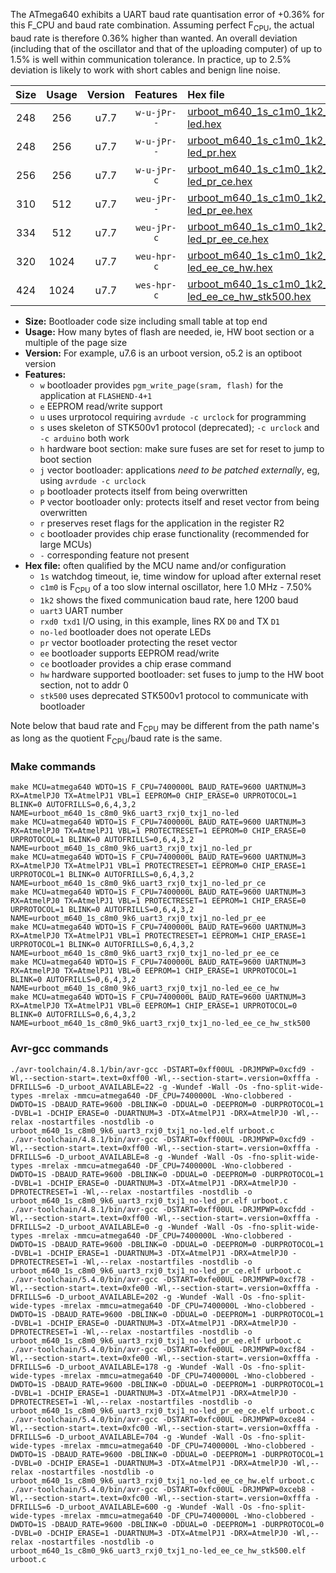 The ATmega640 exhibits a UART baud rate quantisation error of +0.36% for this F_CPU and baud rate combination. Assuming perfect F<sub>CPU</sub>, the actual baud rate is therefore 0.36% higher than wanted. An overall deviation (including that of the oscillator and that of the uploading computer) of up to 1.5% is well within communication tolerance. In practice, up to 2.5% deviation is likely to work with short cables and benign line noise.

|Size|Usage|Version|Features|Hex file|
|:-:|:-:|:-:|:-:|:--|
|248|256|u7.7|`w-u-jPr--`|[urboot_m640_1s_c1m0_1k2_uart3_rxj0_txj1_no-led.hex](https://raw.githubusercontent.com/stefanrueger/urboot.hex/main/u7.7/mcus/atmega640/watchdog_1_s/internal_oscillator_c-7.50%25/%2B1m000000_hz/%2B%2B%2B1k2_baud/uart3_rxj0_txj1/no-led/urboot_m640_1s_c1m0_1k2_uart3_rxj0_txj1_no-led.hex)|
|248|256|u7.7|`w-u-jPr--`|[urboot_m640_1s_c1m0_1k2_uart3_rxj0_txj1_no-led_pr.hex](https://raw.githubusercontent.com/stefanrueger/urboot.hex/main/u7.7/mcus/atmega640/watchdog_1_s/internal_oscillator_c-7.50%25/%2B1m000000_hz/%2B%2B%2B1k2_baud/uart3_rxj0_txj1/no-led/urboot_m640_1s_c1m0_1k2_uart3_rxj0_txj1_no-led_pr.hex)|
|256|256|u7.7|`w-u-jPr-c`|[urboot_m640_1s_c1m0_1k2_uart3_rxj0_txj1_no-led_pr_ce.hex](https://raw.githubusercontent.com/stefanrueger/urboot.hex/main/u7.7/mcus/atmega640/watchdog_1_s/internal_oscillator_c-7.50%25/%2B1m000000_hz/%2B%2B%2B1k2_baud/uart3_rxj0_txj1/no-led/urboot_m640_1s_c1m0_1k2_uart3_rxj0_txj1_no-led_pr_ce.hex)|
|310|512|u7.7|`weu-jPr--`|[urboot_m640_1s_c1m0_1k2_uart3_rxj0_txj1_no-led_pr_ee.hex](https://raw.githubusercontent.com/stefanrueger/urboot.hex/main/u7.7/mcus/atmega640/watchdog_1_s/internal_oscillator_c-7.50%25/%2B1m000000_hz/%2B%2B%2B1k2_baud/uart3_rxj0_txj1/no-led/urboot_m640_1s_c1m0_1k2_uart3_rxj0_txj1_no-led_pr_ee.hex)|
|334|512|u7.7|`weu-jPr-c`|[urboot_m640_1s_c1m0_1k2_uart3_rxj0_txj1_no-led_pr_ee_ce.hex](https://raw.githubusercontent.com/stefanrueger/urboot.hex/main/u7.7/mcus/atmega640/watchdog_1_s/internal_oscillator_c-7.50%25/%2B1m000000_hz/%2B%2B%2B1k2_baud/uart3_rxj0_txj1/no-led/urboot_m640_1s_c1m0_1k2_uart3_rxj0_txj1_no-led_pr_ee_ce.hex)|
|320|1024|u7.7|`weu-hpr-c`|[urboot_m640_1s_c1m0_1k2_uart3_rxj0_txj1_no-led_ee_ce_hw.hex](https://raw.githubusercontent.com/stefanrueger/urboot.hex/main/u7.7/mcus/atmega640/watchdog_1_s/internal_oscillator_c-7.50%25/%2B1m000000_hz/%2B%2B%2B1k2_baud/uart3_rxj0_txj1/no-led/urboot_m640_1s_c1m0_1k2_uart3_rxj0_txj1_no-led_ee_ce_hw.hex)|
|424|1024|u7.7|`wes-hpr-c`|[urboot_m640_1s_c1m0_1k2_uart3_rxj0_txj1_no-led_ee_ce_hw_stk500.hex](https://raw.githubusercontent.com/stefanrueger/urboot.hex/main/u7.7/mcus/atmega640/watchdog_1_s/internal_oscillator_c-7.50%25/%2B1m000000_hz/%2B%2B%2B1k2_baud/uart3_rxj0_txj1/no-led/urboot_m640_1s_c1m0_1k2_uart3_rxj0_txj1_no-led_ee_ce_hw_stk500.hex)|

- **Size:** Bootloader code size including small table at top end
- **Usage:** How many bytes of flash are needed, ie, HW boot section or a multiple of the page size
- **Version:** For example, u7.6 is an urboot version, o5.2 is an optiboot version
- **Features:**
  + `w` bootloader provides `pgm_write_page(sram, flash)` for the application at `FLASHEND-4+1`
  + `e` EEPROM read/write support
  + `u` uses urprotocol requiring `avrdude -c urclock` for programming
  + `s` uses skeleton of STK500v1 protocol (deprecated); `-c urclock` and `-c arduino` both work
  + `h` hardware boot section: make sure fuses are set for reset to jump to boot section
  + `j` vector bootloader: applications *need to be patched externally*, eg, using `avrdude -c urclock`
  + `p` bootloader protects itself from being overwritten
  + `P` vector bootloader only: protects itself and reset vector from being overwritten
  + `r` preserves reset flags for the application in the register R2
  + `c` bootloader provides chip erase functionality (recommended for large MCUs)
  + `-` corresponding feature not present
- **Hex file:** often qualified by the MCU name and/or configuration
  + `1s` watchdog timeout, ie, time window for upload after external reset
  + `c1m0` is F<sub>CPU</sub> of a too slow internal oscillator, here 1.0 MHz - 7.50%
  + `1k2` shows the fixed communication baud rate, here 1200 baud
  + `uart3` UART number
  + `rxd0 txd1` I/O using, in this example, lines RX `D0` and TX `D1`
  + `no-led` bootloader does not operate LEDs
  + `pr` vector bootloader protecting the reset vector
  + `ee` bootloader supports EEPROM read/write
  + `ce` bootloader provides a chip erase command
  + `hw` hardware supported bootloader: set fuses to jump to the HW boot section, not to addr 0
  + `stk500` uses deprecated STK500v1 protocol to communicate with bootloader


Note below that baud rate and F<sub>CPU</sub> may be different from the path name's as long as the quotient F<sub>CPU</sub>/baud rate is the same.

### Make commands
```
make MCU=atmega640 WDTO=1S F_CPU=7400000L BAUD_RATE=9600 UARTNUM=3 RX=AtmelPJ0 TX=AtmelPJ1 VBL=1 EEPROM=0 CHIP_ERASE=0 URPROTOCOL=1 BLINK=0 AUTOFRILLS=0,6,4,3,2 NAME=urboot_m640_1s_c8m0_9k6_uart3_rxj0_txj1_no-led
make MCU=atmega640 WDTO=1S F_CPU=7400000L BAUD_RATE=9600 UARTNUM=3 RX=AtmelPJ0 TX=AtmelPJ1 VBL=1 PROTECTRESET=1 EEPROM=0 CHIP_ERASE=0 URPROTOCOL=1 BLINK=0 AUTOFRILLS=0,6,4,3,2 NAME=urboot_m640_1s_c8m0_9k6_uart3_rxj0_txj1_no-led_pr
make MCU=atmega640 WDTO=1S F_CPU=7400000L BAUD_RATE=9600 UARTNUM=3 RX=AtmelPJ0 TX=AtmelPJ1 VBL=1 PROTECTRESET=1 EEPROM=0 CHIP_ERASE=1 URPROTOCOL=1 BLINK=0 AUTOFRILLS=0,6,4,3,2 NAME=urboot_m640_1s_c8m0_9k6_uart3_rxj0_txj1_no-led_pr_ce
make MCU=atmega640 WDTO=1S F_CPU=7400000L BAUD_RATE=9600 UARTNUM=3 RX=AtmelPJ0 TX=AtmelPJ1 VBL=1 PROTECTRESET=1 EEPROM=1 CHIP_ERASE=0 URPROTOCOL=1 BLINK=0 AUTOFRILLS=0,6,4,3,2 NAME=urboot_m640_1s_c8m0_9k6_uart3_rxj0_txj1_no-led_pr_ee
make MCU=atmega640 WDTO=1S F_CPU=7400000L BAUD_RATE=9600 UARTNUM=3 RX=AtmelPJ0 TX=AtmelPJ1 VBL=1 PROTECTRESET=1 EEPROM=1 CHIP_ERASE=1 URPROTOCOL=1 BLINK=0 AUTOFRILLS=0,6,4,3,2 NAME=urboot_m640_1s_c8m0_9k6_uart3_rxj0_txj1_no-led_pr_ee_ce
make MCU=atmega640 WDTO=1S F_CPU=7400000L BAUD_RATE=9600 UARTNUM=3 RX=AtmelPJ0 TX=AtmelPJ1 VBL=0 EEPROM=1 CHIP_ERASE=1 URPROTOCOL=1 BLINK=0 AUTOFRILLS=0,6,4,3,2 NAME=urboot_m640_1s_c8m0_9k6_uart3_rxj0_txj1_no-led_ee_ce_hw
make MCU=atmega640 WDTO=1S F_CPU=7400000L BAUD_RATE=9600 UARTNUM=3 RX=AtmelPJ0 TX=AtmelPJ1 VBL=0 EEPROM=1 CHIP_ERASE=1 URPROTOCOL=0 BLINK=0 AUTOFRILLS=0,6,4,3,2 NAME=urboot_m640_1s_c8m0_9k6_uart3_rxj0_txj1_no-led_ee_ce_hw_stk500
```

### Avr-gcc commands
```
./avr-toolchain/4.8.1/bin/avr-gcc -DSTART=0xff00UL -DRJMPWP=0xcfd9 -Wl,--section-start=.text=0xff00 -Wl,--section-start=.version=0xfffa -DFRILLS=6 -D_urboot_AVAILABLE=22 -g -Wundef -Wall -Os -fno-split-wide-types -mrelax -mmcu=atmega640 -DF_CPU=7400000L -Wno-clobbered -DWDTO=1S -DBAUD_RATE=9600 -DBLINK=0 -DDUAL=0 -DEEPROM=0 -DURPROTOCOL=1 -DVBL=1 -DCHIP_ERASE=0 -DUARTNUM=3 -DTX=AtmelPJ1 -DRX=AtmelPJ0 -Wl,--relax -nostartfiles -nostdlib -o urboot_m640_1s_c8m0_9k6_uart3_rxj0_txj1_no-led.elf urboot.c
./avr-toolchain/4.8.1/bin/avr-gcc -DSTART=0xff00UL -DRJMPWP=0xcfd9 -Wl,--section-start=.text=0xff00 -Wl,--section-start=.version=0xfffa -DFRILLS=6 -D_urboot_AVAILABLE=8 -g -Wundef -Wall -Os -fno-split-wide-types -mrelax -mmcu=atmega640 -DF_CPU=7400000L -Wno-clobbered -DWDTO=1S -DBAUD_RATE=9600 -DBLINK=0 -DDUAL=0 -DEEPROM=0 -DURPROTOCOL=1 -DVBL=1 -DCHIP_ERASE=0 -DUARTNUM=3 -DTX=AtmelPJ1 -DRX=AtmelPJ0 -DPROTECTRESET=1 -Wl,--relax -nostartfiles -nostdlib -o urboot_m640_1s_c8m0_9k6_uart3_rxj0_txj1_no-led_pr.elf urboot.c
./avr-toolchain/4.8.1/bin/avr-gcc -DSTART=0xff00UL -DRJMPWP=0xcfdd -Wl,--section-start=.text=0xff00 -Wl,--section-start=.version=0xfffa -DFRILLS=2 -D_urboot_AVAILABLE=0 -g -Wundef -Wall -Os -fno-split-wide-types -mrelax -mmcu=atmega640 -DF_CPU=7400000L -Wno-clobbered -DWDTO=1S -DBAUD_RATE=9600 -DBLINK=0 -DDUAL=0 -DEEPROM=0 -DURPROTOCOL=1 -DVBL=1 -DCHIP_ERASE=1 -DUARTNUM=3 -DTX=AtmelPJ1 -DRX=AtmelPJ0 -DPROTECTRESET=1 -Wl,--relax -nostartfiles -nostdlib -o urboot_m640_1s_c8m0_9k6_uart3_rxj0_txj1_no-led_pr_ce.elf urboot.c
./avr-toolchain/5.4.0/bin/avr-gcc -DSTART=0xfe00UL -DRJMPWP=0xcf78 -Wl,--section-start=.text=0xfe00 -Wl,--section-start=.version=0xfffa -DFRILLS=6 -D_urboot_AVAILABLE=202 -g -Wundef -Wall -Os -fno-split-wide-types -mrelax -mmcu=atmega640 -DF_CPU=7400000L -Wno-clobbered -DWDTO=1S -DBAUD_RATE=9600 -DBLINK=0 -DDUAL=0 -DEEPROM=1 -DURPROTOCOL=1 -DVBL=1 -DCHIP_ERASE=0 -DUARTNUM=3 -DTX=AtmelPJ1 -DRX=AtmelPJ0 -DPROTECTRESET=1 -Wl,--relax -nostartfiles -nostdlib -o urboot_m640_1s_c8m0_9k6_uart3_rxj0_txj1_no-led_pr_ee.elf urboot.c
./avr-toolchain/5.4.0/bin/avr-gcc -DSTART=0xfe00UL -DRJMPWP=0xcf84 -Wl,--section-start=.text=0xfe00 -Wl,--section-start=.version=0xfffa -DFRILLS=6 -D_urboot_AVAILABLE=178 -g -Wundef -Wall -Os -fno-split-wide-types -mrelax -mmcu=atmega640 -DF_CPU=7400000L -Wno-clobbered -DWDTO=1S -DBAUD_RATE=9600 -DBLINK=0 -DDUAL=0 -DEEPROM=1 -DURPROTOCOL=1 -DVBL=1 -DCHIP_ERASE=1 -DUARTNUM=3 -DTX=AtmelPJ1 -DRX=AtmelPJ0 -DPROTECTRESET=1 -Wl,--relax -nostartfiles -nostdlib -o urboot_m640_1s_c8m0_9k6_uart3_rxj0_txj1_no-led_pr_ee_ce.elf urboot.c
./avr-toolchain/5.4.0/bin/avr-gcc -DSTART=0xfc00UL -DRJMPWP=0xce84 -Wl,--section-start=.text=0xfc00 -Wl,--section-start=.version=0xfffa -DFRILLS=6 -D_urboot_AVAILABLE=704 -g -Wundef -Wall -Os -fno-split-wide-types -mrelax -mmcu=atmega640 -DF_CPU=7400000L -Wno-clobbered -DWDTO=1S -DBAUD_RATE=9600 -DBLINK=0 -DDUAL=0 -DEEPROM=1 -DURPROTOCOL=1 -DVBL=0 -DCHIP_ERASE=1 -DUARTNUM=3 -DTX=AtmelPJ1 -DRX=AtmelPJ0 -Wl,--relax -nostartfiles -nostdlib -o urboot_m640_1s_c8m0_9k6_uart3_rxj0_txj1_no-led_ee_ce_hw.elf urboot.c
./avr-toolchain/5.4.0/bin/avr-gcc -DSTART=0xfc00UL -DRJMPWP=0xceb8 -Wl,--section-start=.text=0xfc00 -Wl,--section-start=.version=0xfffa -DFRILLS=6 -D_urboot_AVAILABLE=600 -g -Wundef -Wall -Os -fno-split-wide-types -mrelax -mmcu=atmega640 -DF_CPU=7400000L -Wno-clobbered -DWDTO=1S -DBAUD_RATE=9600 -DBLINK=0 -DDUAL=0 -DEEPROM=1 -DURPROTOCOL=0 -DVBL=0 -DCHIP_ERASE=1 -DUARTNUM=3 -DTX=AtmelPJ1 -DRX=AtmelPJ0 -Wl,--relax -nostartfiles -nostdlib -o urboot_m640_1s_c8m0_9k6_uart3_rxj0_txj1_no-led_ee_ce_hw_stk500.elf urboot.c
```

